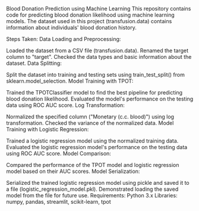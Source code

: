 Blood Donation Prediction using Machine Learning
This repository contains code for predicting blood donation likelihood using machine learning models. The dataset used in this project (transfusion.data) contains information about individuals' blood donation history.

Steps Taken:
Data Loading and Preprocessing:

Loaded the dataset from a CSV file (transfusion.data).
Renamed the target column to "target".
Checked the data types and basic information about the dataset.
Data Splitting:

Split the dataset into training and testing sets using train_test_split() from sklearn.model_selection.
Model Training with TPOT:

Trained the TPOTClassifier model to find the best pipeline for predicting blood donation likelihood.
Evaluated the model's performance on the testing data using ROC AUC score.
Log Transformation:

Normalized the specified column ("Monetary (c.c. blood)") using log transformation.
Checked the variance of the normalized data.
Model Training with Logistic Regression:

Trained a logistic regression model using the normalized training data.
Evaluated the logistic regression model's performance on the testing data using ROC AUC score.
Model Comparison:

Compared the performance of the TPOT model and logistic regression model based on their AUC scores.
Model Serialization:

Serialized the trained logistic regression model using pickle and saved it to a file (logistic_regression_model.pkl).
Demonstrated loading the saved model from the file for future use.
Requirements:
Python 3.x
Libraries: numpy, pandas, streamlit, scikit-learn, tpot
